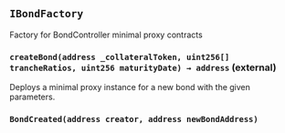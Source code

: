 ## `IBondFactory`

Factory for BondController minimal proxy contracts

### `createBond(address _collateralToken, uint256[] trancheRatios, uint256 maturityDate) → address` (external)

Deploys a minimal proxy instance for a new bond with the given parameters.

### `BondCreated(address creator, address newBondAddress)`
